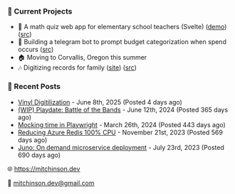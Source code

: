 ### 📌 Current Projects
- 📝 A math quiz web app for elementary school teachers (Svelte) ([demo](https://quiz-staging.mitchinson.dev/)) ([src](https://github.com/bmitchinson/budget-entry))
- 💸 Building a telegram bot to prompt budget categorization when spend occurs ([src](https://github.com/bmitchinson/sms-accountant))
- 🏠 Moving to Corvallis, Oregon this summer
- 🎶 Digitizing records for family ([site](https://vinyl.mitchinson.dev/ed-collection)) ([src](https://github.com/bmitchinson/vinyl-digitization))

### 📝 Recent Posts

- [Vinyl Digitilization](https://blog.mitchinson.dev/vinyl) - June 8th, 2025 (Posted 4 days ago)
- [(WIP) Playdate: Battle of the Bands](https://blog.mitchinson.dev/playdate-dev-one) - June 12th, 2024 (Posted 365 days ago)
- [Mocking time in Playwright](https://blog.mitchinson.dev/playwright-mock-time) - March 26th, 2024 (Posted 443 days ago)
- [Reducing Azure Redis 100% CPU](https://blog.mitchinson.dev/redis-cpu) - November 21st, 2023 (Posted 569 days ago)
- [Juno: On demand microservice deployment](https://blog.mitchinson.dev/juno) - July 23rd, 2023 (Posted 690 days ago)

🌐 https://mitchinson.dev

💌 mitchinson.dev@gmail.com